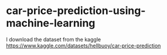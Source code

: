 # car-price-prediction-using-machine-learning
I download the dataset from the kaggle https://www.kaggle.com/datasets/hellbuoy/car-price-prediction
